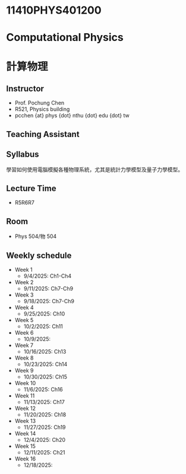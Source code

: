 # 11410PHYS401200
# Computational Physics
# 計算物理

## Instructor
* Prof. Pochung Chen
* R521, Physics building
* pcchen {at} phys {dot} nthu {dot} edu {dot} tw

## Teaching Assistant

## Syllabus
學習如何使用電腦模擬各種物理系統，尤其是統計力學模型及量子力學模型。

## Lecture Time
* R5R6R7

## Room
* Phys 504/物 504

## Weekly schedule
* Week 1
  * 9/4/2025: Ch1-Ch4
* Week 2
  * 9/11/2025: Ch7-Ch9
* Week 3
  * 9/18/2025: Ch7-Ch9
* Week 4
  * 9/25/2025: Ch10
* Week 5
  * 10/2/2025: Ch11
* Week 6
  * 10/9/2025:
* Week 7
  * 10/16/2025: Ch13
* Week 8
  * 10/23/2025: Ch14
* Week 9
  * 10/30/2025: Ch15
* Week 10
  * 11/6/2025: Ch16
* Week 11
  * 11/13/2025: Ch17
* Week 12
  * 11/20/2025: Ch18
* Week 13
  * 11/27/2025: Ch19
* Week 14
  * 12/4/2025: Ch20
* Week 15
  * 12/11/2025: Ch21
* Week 16
  * 12/18/2025:
